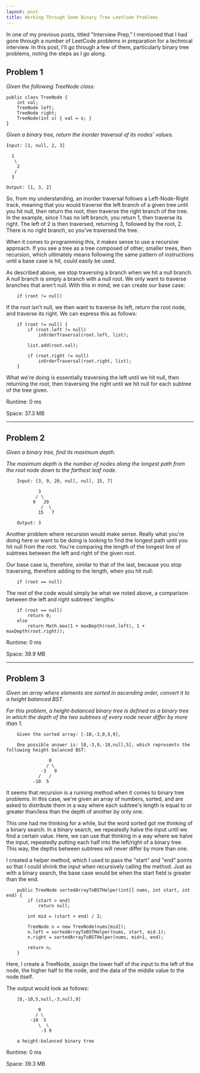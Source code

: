 ```yaml
---
layout: post
title: Working Through Some Binary Tree LeetCode Problems 
---
```


In one of my previous posts, titled "Interview Prep," I mentioned that I had gone through a number of LeetCode problems in preparation for a technical interview. In this post, I'll go through a few of them, particularly binary tree problems, noting the steps as I go along. 

## Problem 1 

*Given the following TreeNode class:* 

    public class TreeNode {
        int val;
        TreeNode left;
        TreeNode right;
        TreeNode(int x) { val = x; }
    }
    
*Given a binary tree, return the inorder traversal of its nodes' values.*

    Input: [1, null, 2, 3] 
    
      1
       \
        2
       /
      3 
      
    Output: [1, 3, 2] 

So, from my understanding, an inorder traversal follows a Left-Node-Right track, meaning that you would traverse the left branch of a given tree until you hit null, then return the root, then traverse the right branch of the tree. 
In the example, since 1 has no left branch, you return 1, then traverse its right. The left of 2 is then traversed, returning 3, followed by the root, 2. There is no right branch, so you've traversed the tree. 

When it comes to programming this, it makes sense to use a recursive approach. If you see a tree as a tree composed of other, smaller trees, then recursion, which ultimately means following the same pattern of instructions until a base case is hit, could easily be used.  

As described above, we stop traversing a branch when we hit a null branch. A null branch is simply a branch with a null root. We only want to traverse branches that aren't null. With this in mind, we can create our base case: 

        if (root != null) 
        
If the root isn't null, we then want to traverse its left, return the root node, and traverse its right. We can express this as follows: 

        if (root != null) {
            if (root.left != null)
                inOrderTraversal(root.left, list);
            
            list.add(root.val); 
            
            if (root.right != null) 
                inOrderTraversal(root.right, list); 
        }

What we're doing is essentially traversing the left until we hit null, then returning the root, then traversing the right until we hit null for each subtree of the tree given.

Runtime: 0 ms 

Space: 37.3 MB

----- 

## Problem 2 

*Given a binary tree, find its maximum depth.*

*The maximum depth is the number of nodes along the longest path from the root node down to the farthest leaf node.*

        Input: [3, 9, 20, null, null, 15, 7] 
        
                3
               / \
              9   20
                 /  \
                15   7
            
        Output: 3 

Another problem where recursion would make sense. Really what you're doing here or want to be doing is looking to find the longest path until you hit null from the root. You're comparing the length of the longest line of subtrees between the left and right of the given root. 

Our base case is, therefore, similar to that of the last, because you stop traversing, therefore adding to the length, when you hit null: 

        if (root == null)


The rest of the code would simply be what we noted above, a comparison between the left and right subtrees' lengths: 

        if (root == null)
            return 0;
        else
            return Math.max(1 + maxDepth(root.left), 1 + maxDepth(root.right));
            

Runtime: 0 ms

Space: 39.9 MB 

----- 

## Problem 3 

*Given an array where elements are sorted in ascending order, convert it to a height balanced BST.*

*For this problem, a height-balanced binary tree is defined as a binary tree in which the depth of the two subtrees of every node never differ by more than 1.* 

        Given the sorted array: [-10,-3,0,5,9],

        One possible answer is: [0,-3,9,-10,null,5], which represents the following height balanced BST:

                    0
                   / \
                 -3   9
                /   /
              -10  5
              
It seems that recursion is a running method when it comes to binary tree problems. In this case, we're given an array of numbers, sorted, and are asked to distribute them in a way where each subtree's length is equal to or greater than/less than the depth of another by only one. 

This one had me thinking for a while, but the word sorted got me thinking of a binary search. In a binary search, we repeatedly halve the input until we find a certain value. Here, we can use that thinking in a way where we halve the input, repeatedly putting each half into the left/right of a binary tree. This way, the depths between subtrees will never differ by more than one. 

I created a helper method, which I used to pass the "start" and "end" points so that I could shrink the input when recursively calling the method. Just as with a binary search, the base case would be when the start field is greater than the end. 

        public TreeNode sortedArrayToBSTHelper(int[] nums, int start, int end) {
            if (start > end)
                return null;
        
            int mid = (start + end) / 2;
        
            TreeNode n = new TreeNode(nums[mid]);
            n.left = sortedArrayToBSTHelper(nums, start, mid-1);
            n.right = sortedArrayToBSTHelper(nums, mid+1, end);
        
            return n; 
        }
        
Here, I create a TreeNode, assign the lower half of the input to the left of the node, the higher half to the node, and the data of the middle value to the node itself.

The output would look as follows:

        [0,-10,5,null,-3,null,9]
        
                0 
               / \
             -10  5
                \  \
                 -3 9
        
        a height-balanced binary tree 
        
Runtime: 0 ms

Space: 39.3 MB 
                     
                      
